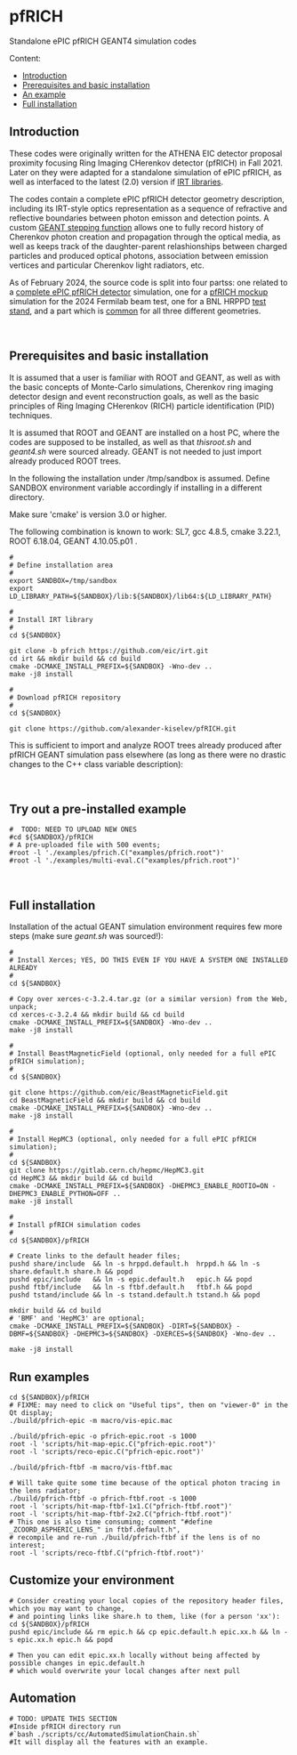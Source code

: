 pfRICH
======

Standalone ePIC pfRICH GEANT4 simulation codes

 Content:

 * [Introduction](#introduction)
 * [Prerequisites and basic installation](#prerequisites-and-basic-installation)
 * [An example](#try-out-a-pre-installed-example)
 * [Full installation](#full-installation)

Introduction
------------

  These codes were originally written for the ATHENA EIC detector proposal proximity focusing
Ring Imaging CHerenkov detector (pfRICH) in Fall 
2021. Later on they were adapted for a standalone simulation of ePIC pfRICH, as well as 
interfaced to the latest (2.0) version if [IRT libraries](https://github.com/eic/irt). 

  The codes contain a complete ePIC pfRICH detector geometry description, including its IRT-style
optics representation as a sequence of refractive and reflective boundaries between photon 
emisson and detection points. A custom [GEANT stepping function](g4irt/source/CherenkovSteppingAction.cc)
allows one to fully record history of Cherenkov photon creation and propagation through
the optical media, as well as keeps track of the daughter-parent relashionships between 
charged particles and produced optical photons, association between emission vertices and 
particular Cherenkov light radiators, etc.

  As of February 2024, the source code is split into four partss: one related to a 
[complete ePIC pfRICH detector](epic) simulation, one for a 
[pfRICH mockup](ftbf) simulation for the 2024 Fermilab beam test, one for a BNL HRPPD 
[test stand](tstand), and a part which is [common](share) for all three different geometries. 

<br/>

Prerequisites and basic installation
------------------------------------

  It is assumed that a user is familiar with ROOT and GEANT, as well as with the basic
concepts of Monte-Carlo simulations, Cherenkov ring imaging detector design and event 
reconstruction goals, as well as the basic principles of Ring Imaging CHerenkov (RICH) 
particle identification (PID) techniques.

  It is assumed that ROOT and GEANT are installed on a host PC, where the codes are supposed to be 
installed, as well as that *thisroot.sh* and *geant4.sh* were sourced already. GEANT is 
not needed to just import already produced ROOT trees.

  In the following the installation under /tmp/sandbox is assumed. Define SANDBOX 
environment variable accordingly if installing in a different directory. 

  Make sure 'cmake' is version 3.0 or higher. 

  The following combination is known to work: SL7, gcc 4.8.5, cmake 3.22.1, ROOT 6.18.04, 
GEANT 4.10.05.p01 . 


```
#
# Define installation area
#
export SANDBOX=/tmp/sandbox
export LD_LIBRARY_PATH=${SANDBOX}/lib:${SANDBOX}/lib64:${LD_LIBRARY_PATH}
```

```
#
# Install IRT library
#
cd ${SANDBOX}

git clone -b pfrich https://github.com/eic/irt.git
cd irt && mkdir build && cd build
cmake -DCMAKE_INSTALL_PREFIX=${SANDBOX} -Wno-dev ..
make -j8 install
```

```
#
# Download pfRICH repository
#
cd ${SANDBOX}

git clone https://github.com/alexander-kiselev/pfRICH.git
```

This is sufficient to import and analyze ROOT trees already produced after pfRICH 
GEANT simulation pass elsewhere (as long as there were no drastic changes to the 
C++ class variable description):

<br/>

Try out a pre-installed example 
-------------------------------

```
#  TODO: NEED TO UPLOAD NEW ONES
#cd ${SANDBOX}/pfRICH
# A pre-uploaded file with 500 events;
#root -l './examples/pfrich.C("examples/pfrich.root")'
#root -l './examples/multi-eval.C("examples/pfrich.root")'
```

<br/>

Full installation
-----------------

Installation of the actual GEANT simulation environment requires few more steps (make sure 
*geant.sh* was sourced!):


```
#
# Install Xerces; YES, DO THIS EVEN IF YOU HAVE A SYSTEM ONE INSTALLED ALREADY
#
cd ${SANDBOX} 

# Copy over xerces-c-3.2.4.tar.gz (or a similar version) from the Web, unpack;
cd xerces-c-3.2.4 && mkdir build && cd build
cmake -DCMAKE_INSTALL_PREFIX=${SANDBOX} -Wno-dev ..
make -j8 install
```


```
#
# Install BeastMagneticField (optional, only needed for a full ePIC pfRICH simulation);
#
cd ${SANDBOX} 

git clone https://github.com/eic/BeastMagneticField.git
cd BeastMagneticField && mkdir build && cd build
cmake -DCMAKE_INSTALL_PREFIX=${SANDBOX} -Wno-dev ..
make -j8 install
```


```
#
# Install HepMC3 (optional, only needed for a full ePIC pfRICH simulation);
#
cd ${SANDBOX}
git clone https://gitlab.cern.ch/hepmc/HepMC3.git
cd HepMC3 && mkdir build && cd build
cmake -DCMAKE_INSTALL_PREFIX=${SANDBOX} -DHEPMC3_ENABLE_ROOTIO=ON -DHEPMC3_ENABLE_PYTHON=OFF ..
make -j8 install
```


```
#
# Install pfRICH simulation codes
#
cd ${SANDBOX}/pfRICH

# Create links to the default header files; 
pushd share/include  && ln -s hrppd.default.h  hrppd.h && ln -s share.default.h share.h && popd
pushd epic/include   && ln -s epic.default.h   epic.h && popd
pushd ftbf/include   && ln -s ftbf.default.h   ftbf.h && popd
pushd tstand/include && ln -s tstand.default.h tstand.h && popd

mkdir build && cd build
# 'BMF' and 'HepMC3' are optional;
cmake -DCMAKE_INSTALL_PREFIX=${SANDBOX} -DIRT=${SANDBOX} -DBMF=${SANDBOX} -DHEPMC3=${SANDBOX} -DXERCES=${SANDBOX} -Wno-dev ..

make -j8 install
```

Run examples 
------------

```
cd ${SANDBOX}/pfRICH
# FIXME: may need to click on "Useful tips", then on "viewer-0" in the Qt display;
./build/pfrich-epic -m macro/vis-epic.mac

./build/pfrich-epic -o pfrich-epic.root -s 1000
root -l 'scripts/hit-map-epic.C("pfrich-epic.root")'
root -l 'scripts/reco-epic.C("pfrich-epic.root")'

./build/pfrich-ftbf -m macro/vis-ftbf.mac

# Will take quite some time because of the optical photon tracing in the lens radiator;
./build/pfrich-ftbf -o pfrich-ftbf.root -s 1000
root -l 'scripts/hit-map-ftbf-1x1.C("pfrich-ftbf.root")'
root -l 'scripts/hit-map-ftbf-2x2.C("pfrich-ftbf.root")'
# This one is also time consuming; comment "#define _ZCOORD_ASPHERIC_LENS_" in ftbf.default.h", 
# recompile and re-run ./build/pfrich-ftbf if the lens is of no interest;
root -l 'scripts/reco-ftbf.C("pfrich-ftbf.root")'
```

Customize your environment
--------------------------

```
# Consider creating your local copies of the repository header files, which you may want to change,
# and pointing links like share.h to them, like (for a person 'xx'):
cd ${SANDBOX}/pfRICH
pushd epic/include && rm epic.h && cp epic.default.h epic.xx.h && ln -s epic.xx.h epic.h && popd

# Then you can edit epic.xx.h locally without being affected by possible changes in epic.default.h
# which would overwrite your local changes after next pull
```

Automation
----------

```
# TODO: UPDATE THIS SECTION
#Inside pfRICH directory run
#`bash ./scripts/cc/AutomatedSimulationChain.sh`
#It will display all the features with an example.
```
